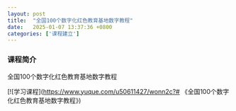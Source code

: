 ```yaml
---
layout: post
title:  "全国100个数字化红色教育基地数字教程"
date:   2025-01-07 13:37:36 +0800
categories: ['课程建立']
---
```

### 课程简介
全国100个数字化红色教育基地数字教程

[![学习课程](https://www.yuque.com/u50611427/wonn2c?# 《全国100个数字化红色教育基地数字教程》)
